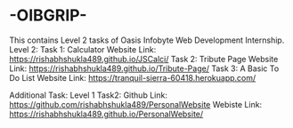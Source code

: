 # -OIBGRIP-
This contains Level 2 tasks of Oasis Infobyte Web Development Internship.
Level 2:
        Task 1: Calculator
              Website Link:
              https://rishabhshukla489.github.io/JSCalci/
        Task 2: Tribute Page
              Website Link:
              https://rishabhshukla489.github.io/Tribute-Page/
        Task 3: A Basic To Do List
              Website Link:
              https://tranquil-sierra-60418.herokuapp.com/
        
Additional Task: 
                Level 1 Task2:
                Github Link:
                https://github.com/rishabhshukla489/PersonalWebsite
                Webiste Link:
                https://rishabhshukla489.github.io/PersonalWebsite/
